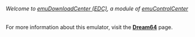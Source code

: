###### Welcome to [emuDownloadCenter (EDC)](https://github.com/PhoenixInteractiveNL/emuDownloadCenter/wiki/), a module of [emuControlCenter](https://github.com/PhoenixInteractiveNL/emuControlCenter/wiki/)

For more information about this emulator, visit the [**Dream64**](https://github.com/PhoenixInteractiveNL/emuDownloadCenter/wiki/Emulator-dream64#menu) page.
